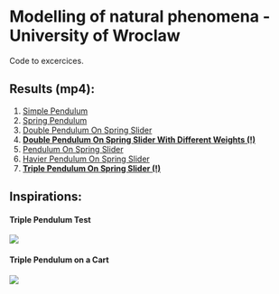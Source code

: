 # Modelling of natural phenomena - University of Wroclaw

Code to excercices.

## Results (mp4):
1. [Simple Pendulum](https://rawgit.com/Platonn/mzp/master/public_results/MathPendulum.mp4)
2. [Spring Pendulum](https://rawgit.com/Platonn/mzp/master/public_results/MathPendulumSpring.mp4)
3. [Double Pendulum On Spring Slider](https://rawgit.com/Platonn/mzp/master/public_results/DoublePendulumOnSpringSlider.mp4)
4. **[Double Pendulum On Spring Slider With Different Weights (!)](https://rawgit.com/Platonn/mzp/master/public_results/DoublePendulumOnSpringSliderDifferentWeights.mp4)**
5. [Pendulum On Spring Slider](https://rawgit.com/Platonn/mzp/master/public_results/PendulumOnSpringSlider.mp4)
6. [Havier Pendulum On Spring Slider](https://rawgit.com/Platonn/mzp/master/public_results/DoublePendulumOnSpringSlider.mp4)
7. **[Triple Pendulum On Spring Slider (!)](https://rawgit.com/Platonn/mzp/master/public_results/TripplePendulumOnSpringSliderDifferentWeights.mp4)**

## Inspirations:
#### Triple Pendulum Test
[![](https://img.youtube.com/vi/WMPOvmozGMc/0.jpg)](https://www.youtube.com/watch?v=WMPOvmozGMc)
 
#### Triple Pendulum on a Cart
[![](https://img.youtube.com/vi/cyN-CRNrb3E/0.jpg)](https://www.youtube.com/watch?v=cyN-CRNrb3E)
